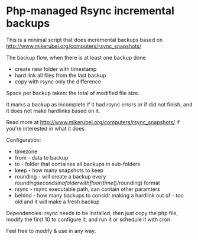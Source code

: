# Php-managed Rsync incremental backups

This is a minimal script that does incremental backups based on http://www.mikerubel.org/computers/rsync_snapshots/

The backup flow, when there is at least one backup done
- create new folder with timestamp
- hard link all files from the last backup
- copy with rsync only the difference

Space per backup taken: the total of modified file size.

It marks a backup as incomplete if it had rsync errors or if did not finish, and it does not make hardlinks based on it.

Read more at http://www.mikerubel.org/computers/rsync_snapshots/ if you're interested in what it does.

Configuration:
- timezone
- from - data to backup
- to - folder that containes all backups in sub-folders
- keep - how many snapshots to keep
- rounding - will create a backup every $rounding seconds in a folder with floor(time()/$rounding) format
- rsync - rsync executable path, can contain other paramters
- behind - how many backups to considr making a hardlink out of - too old and it will make a fresh backup

Dependencies: rsync needs to be installed, then just copy the php file, modify the first 10 to configure it, and run it or schedule it with cron.

Feel free to modify & use in any way.
